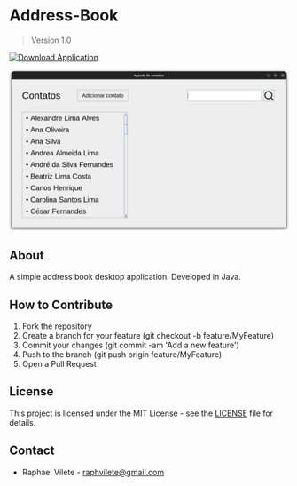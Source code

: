 # Address-Book

> Version 1.0

[![Download Application][url-image]][url]

<p align="center">
    <img src="address.png" alt="Address App" width="600">
</p>

## About

A simple address book desktop application. Developed in Java.

## How to Contribute

1. Fork the repository
2. Create a branch for your feature (git checkout -b feature/MyFeature)
3. Commit your changes (git commit -am 'Add a new feature')
4. Push to the branch (git push origin feature/MyFeature)
5. Open a Pull Request

## License

This project is licensed under the MIT License - see the [LICENSE](LICENSE) file for details.

## Contact

- Raphael Vilete - [raphvilete@gmail.com](mailto:raphvilete@gmail.com)

<!-- Markdown link & img dfn's -->
[url]: https://github.com/raphss/Address-Book/raw/main/dist/agenda.exe
[url-image]: https://img.shields.io/badge/Download_Application-gray
